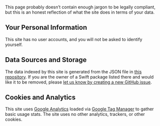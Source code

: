 This page probably doesn’t contain enough jargon to be legally compliant, but this is an honest reflection of what the site does in terms of your data.

## Your Personal Information

This site has no user accounts, and you will not be asked to identify yourself.

## Data Sources and Storage

The data indexed by this site is generated from the JSON file in [this repository](https://github.com/daveverwer/SwiftPMLibrary/). If you are the owner of a Swift package listed there and would like it to be removed, please [let us know by creating a new GitHub issue](https://github.com/daveverwer/SwiftPMLibrary/issues/new).

## Cookies and Analytics

This site uses [Google Analytics](https://analytics.google.com) loaded via [Google Tag Manager](https://tagmanager.google.com) to gather basic usage stats. The site uses no other analytics, trackers, or other cookies.
